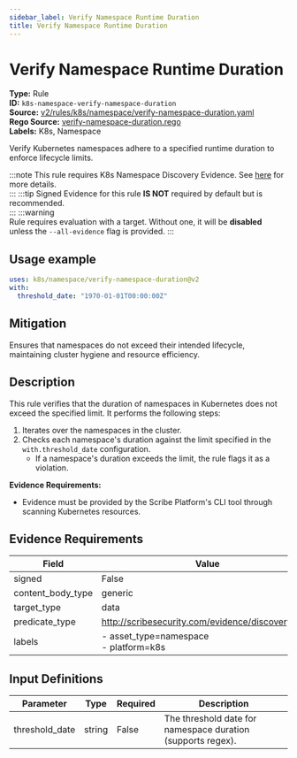 ```yaml
---
sidebar_label: Verify Namespace Runtime Duration
title: Verify Namespace Runtime Duration
---  
```

# Verify Namespace Runtime Duration  
**Type:** Rule  
**ID:** `k8s-namespace-verify-namespace-duration`  
**Source:** [v2/rules/k8s/namespace/verify-namespace-duration.yaml](https://github.com/scribe-public/sample-policies/blob/main/v2/rules/k8s/namespace/verify-namespace-duration.yaml)  
**Rego Source:** [verify-namespace-duration.rego](https://github.com/scribe-public/sample-policies/blob/main/v2/rules/k8s/namespace/verify-namespace-duration.rego)  
**Labels:** K8s, Namespace  

Verify Kubernetes namespaces adhere to a specified runtime duration to enforce lifecycle limits.

:::note 
This rule requires K8s Namespace Discovery Evidence. See [here](https://deploy-preview-299--scribe-security.netlify.app/docs/platforms/discover#k8s-discovery) for more details.  
::: 
:::tip 
Signed Evidence for this rule **IS NOT** required by default but is recommended.  
::: 
:::warning  
Rule requires evaluation with a target. Without one, it will be **disabled** unless the `--all-evidence` flag is provided.
::: 

## Usage example

```yaml
uses: k8s/namespace/verify-namespace-duration@v2
with:
  threshold_date: "1970-01-01T00:00:00Z"
```

## Mitigation  
Ensures that namespaces do not exceed their intended lifecycle, maintaining cluster hygiene and resource efficiency.


## Description  
This rule verifies that the duration of namespaces in Kubernetes does not exceed the specified limit.
It performs the following steps:

1. Iterates over the namespaces in the cluster.
2. Checks each namespace's duration against the limit specified in the `with.threshold_date` configuration.
   - If a namespace's duration exceeds the limit, the rule flags it as a violation.

**Evidence Requirements:**
- Evidence must be provided by the Scribe Platform's CLI tool through scanning Kubernetes resources.

## Evidence Requirements  
| Field | Value |
|-------|-------|
| signed | False |
| content_body_type | generic |
| target_type | data |
| predicate_type | http://scribesecurity.com/evidence/discovery/v0.1 |
| labels | - asset_type=namespace<br/>- platform=k8s |

## Input Definitions  
| Parameter | Type | Required | Description |
|-----------|------|----------|-------------|
| threshold_date | string | False | The threshold date for namespace duration (supports regex). |


